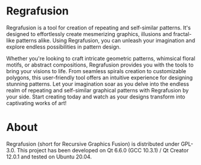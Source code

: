 # Regrafusion

Regrafusion is a tool for creation of repeating and self-similar patterns. It's designed to effortlessly create mesmerizing graphics, illusions and fractal-like patterns alike. Using Regrafusion, you can unleash your imagination and explore endless possibilities in pattern design.

Whether you're looking to craft intricate geometric patterns, whimsical floral motifs, or abstract compositions, Regrafusion provides you with the tools to bring your visions to life. From seamless spirals creation to customizable polygons, this user-friendly tool offers an intuitive experience for designing stunning patterns. Let your imagination soar as you delve into the endless realm of repeating and self-similar graphical patterns with Regrafusion by your side. Start creating today and watch as your designs transform into captivating works of art!

# About

Regrafusion (short for Recursive Graphics Fusion) is distributed under GPL-3.0. This project has been developed on Qt 6.6.0 (GCC 10.3.1) / Qt Creator 12.0.1 and tested on Ubuntu 20.04.

